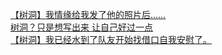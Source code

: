 [【树洞】我情缘给我发了他的照片后……](http://tieba.baidu.com/p/4867704024?see_lz=1&pn=)   
[树洞？只是想写出来 让自己好过一点](http://tieba.baidu.com/p/4868603070?see_lz=1&pn=)   
[【树洞】我已经水到了队友开始找借口自我安慰了。](http://tieba.baidu.com/p/4868661167?see_lz=1&pn=)   
